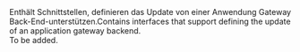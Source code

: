 <Namespace Name="Microsoft.Azure.Management.Network.Fluent.ApplicationGatewayBackend.UpdateDefinition">
  <Docs>
    <summary><span data-ttu-id="1ec27-101">Enthält Schnittstellen, definieren das Update von einer Anwendung Gateway Back-End-unterstützen.</span><span class="sxs-lookup"><span data-stu-id="1ec27-101">Contains interfaces that support defining the update of an application gateway backend.</span></span></summary> 
    <remarks>To be added.</remarks>
  </Docs>
</Namespace>
